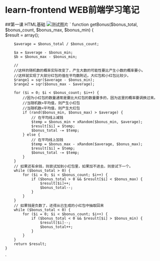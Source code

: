 # learn-frontend WEB前端学习笔记
##第一课 HTML基础
![测试图片](https://github.com/kuju/learn-frontend/blob/master/ScreenImg/test.png?raw=true "Test Img")
` 
    function getBonus($bonus_total, $bonus_count, $bonus_max, $bonus_min) {  
        $result = array();  
 
        $average = $bonus_total / $bonus_count;  
 
        $a = $average - $bonus_min;  
        $b = $bonus_max - $bonus_min;  
 
        //  
        //这样的随机数的概率实际改变了，产生大数的可能性要比产生小数的概率要小。  
        //这样就实现了大部分红包的值在平均数附近。大红包和小红包比较少。  
        $range1 = sqr($average - $bonus_min);  
        $range2 = sqr($bonus_max - $average);  
 
        for ($i = 0; $i < $bonus_count; $i++) {  
            //因为小红包的数量通常是要比大红包的数量要多的，因为这里的概率要调换过来。  
            //当随机数>平均值，则产生小红包  
            //当随机数<平均值，则产生大红包  
            if (rand($bonus_min, $bonus_max) > $average) {  
                // 在平均线上减钱  
                $temp = $bonus_min + xRandom($bonus_min, $average);  
                $result[$i] = $temp;  
                $bonus_total -= $temp;  
            } else {  
                // 在平均线上加钱  
                $temp = $bonus_max - xRandom($average, $bonus_max);  
                $result[$i] = $temp;  
                $bonus_total -= $temp;  
            }  
        }  
        // 如果还有余钱，则尝试加到小红包里，如果加不进去，则尝试下一个。  
        while ($bonus_total > 0) {  
            for ($i = 0; $i < $bonus_count; $i++) {  
                if ($bonus_total > 0 && $result[$i] < $bonus_max) {  
                    $result[$i]++;  
                    $bonus_total--;  
                }  
            }  
        }  
        // 如果钱是负数了，还得从已生成的小红包中抽取回来  
        while ($bonus_total < 0) {  
            for ($i = 0; $i < $bonus_count; $i++) {  
                if ($bonus_total < 0 && $result[$i] > $bonus_min) {  
                    $result[$i]--;  
                    $bonus_total++;  
                }  
            }  
        }  
        return $result;  
    }
`
